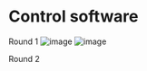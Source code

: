 Control software
====

Round 1
![image](https://github.com/user-attachments/assets/e40b8c17-3b01-48d0-b7df-4c3db861eebb)
![image](https://github.com/user-attachments/assets/6033c404-8160-4415-aa2d-0b420b535d88)

Round 2
